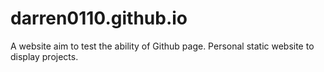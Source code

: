 # darren0110.github.io
A website aim to test the ability of Github page. Personal static website to display projects.

